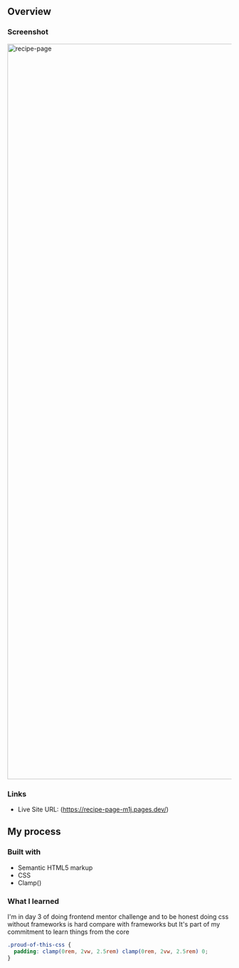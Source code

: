 ## Overview

### Screenshot

<img width="1600" height="1652" alt="recipe-page" src="https://github.com/user-attachments/assets/5f0b962f-e86b-47c8-96b6-f74e478eb54f" />

### Links

- Live Site URL: (https://recipe-page-m1j.pages.dev/)


## My process

### Built with

- Semantic HTML5 markup
- CSS
- Clamp()

### What I learned

I'm in day 3 of doing frontend mentor challenge and to be honest doing css without frameworks is hard compare with frameworks but It's part of my commitment to learn things from the core

```css
.proud-of-this-css {
  padding: clamp(0rem, 2vw, 2.5rem) clamp(0rem, 2vw, 2.5rem) 0;
}
```
